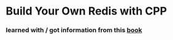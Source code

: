 # Build Your Own Redis with CPP

### learned with / got information from this [book](https://build-your-own.org/redis/)